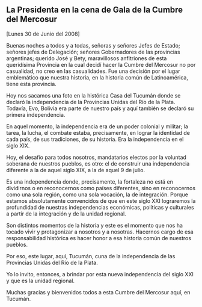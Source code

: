 La Presidenta en la cena de Gala de la Cumbre del Mercosur
----------------------------------------------------------

[Lunes 30 de Junio del 2008]

Buenas noches a todos y a todas, señoras y señores Jefes de Estado;
señores jefes de Delegación; señores Gobernadores de las provincias
argentinas; querido José y Bety, maravillosos anfitriones de esta
queridísima Provincia en la cual decidí hacer la Cumbre del Mercosur no
por casualidad, no creo en las casualidades. Fue una decisión por el
lugar emblemático que nuestra historia, en la historia común de
Latinoamérica, tiene esta provincia.

Hoy nos sacamos una foto en la histórica Casa del Tucumán donde se
declaró la independencia de la Provincias Unidas del Río de la Plata.
Todavía, Evo, Bolivia era parte de nuestro país y aquí también se
declaró su primera independencia.

En aquel momento, la independencia era de un poder colonial y militar;
la tarea, la lucha, el combate estaba, precisamente, en lograr la
identidad de cada país, de sus tradiciones, de su historia. Era la
independencia en el siglo XIX.

Hoy, el desafío para todos nosotros, mandatarios electos por la voluntad
soberana de nuestros pueblos, es otro: el de construir una independencia
diferente a la de aquel siglo XIX, a la de aquel 9 de julio.

Es una independencia donde, precisamente, la fortaleza no está en
dividirnos o en reconocernos como países diferentes, sino en
reconocernos como una sola región, como una sola vocación, la de
integración. Porque estamos absolutamente convencidos de que en este
siglo XXI lograremos la profundidad de nuestras independencias
económicas, políticas y culturales a partir de la integración y de la
unidad regional.

Son distintos momentos de la historia y este es el momento que nos ha
tocado vivir y protagonizar a nosotros y a nosotras. Hacernos cargo de
esa responsabilidad histórica es hacer honor a esa historia común de
nuestros pueblos.

Por eso, este lugar, aquí, Tucumán, cuna de la independencia de las
Provincias Unidas del Río de la Plata.

Yo lo invito, entonces, a brindar por esta nueva independencia del siglo
XXI y que es la unidad regional.

Muchas gracias y bienvenidos todos a esta Cumbre del Mercosur aquí, en
Tucumán.
